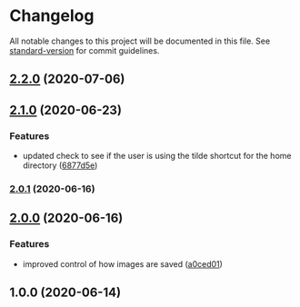 # Changelog

All notable changes to this project will be documented in this file. See [standard-version](https://github.com/conventional-changelog/standard-version) for commit guidelines.

## [2.2.0](https://github.com/Norviah/acnh-images/compare/v2.1.0...v2.2.0) (2020-07-06)

## [2.1.0](https://github.com/Norviah/acnh-images/compare/v2.0.1...v2.1.0) (2020-06-23)


### Features

* updated check to see if the user is using the tilde shortcut for the home directory ([6877d5e](https://github.com/Norviah/acnh-images/commit/6877d5ea24fe0611219aa43ce407927da2d74572))

### [2.0.1](https://github.com/Norviah/acnh-images/compare/v2.0.0...v2.0.1) (2020-06-16)

## [2.0.0](https://github.com/Norviah/acnh-images/compare/v1.0.0...v2.0.0) (2020-06-16)


### Features

* improved control of how images are saved ([a0ced01](https://github.com/Norviah/acnh-images/commit/a0ced019cf4548680bdd62a99c4ba9f6eb1c5bca))

## 1.0.0 (2020-06-14)
